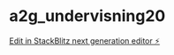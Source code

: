 # a2g_undervisning20

[Edit in StackBlitz next generation editor ⚡️](https://stackblitz.com/~/github.com/JulieKodehode/a2g_undervisning20)